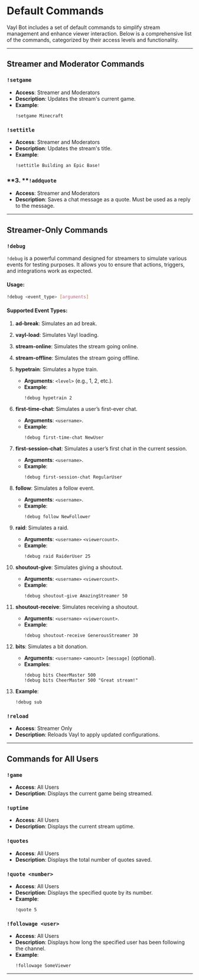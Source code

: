# **Default Commands**

Vayl Bot includes a set of default commands to simplify stream management and enhance viewer interaction. Below is a comprehensive list of the commands, categorized by their access levels and functionality.

---

## **Streamer and Moderator Commands**

### `!setgame`

- **Access**: Streamer and Moderators
- **Description**: Updates the stream's current game.
- **Example**:
  ```
  !setgame Minecraft
  ```

### `!settitle`

- **Access**: Streamer and Moderators
- **Description**: Updates the stream's title.
- **Example**:
  ```
  !settitle Building an Epic Base!
  ```

### \*\*3. \*\***`!addquote`**

- **Access**: Streamer and Moderators
- **Description**: Saves a chat message as a quote. Must be used as a reply to the message.

---

## **Streamer-Only Commands**

### `!debug`

`!debug` is a powerful command designed for streamers to simulate various events for testing purposes. It allows you to ensure that actions, triggers, and integrations work as expected.

#### **Usage**:

```bash
!debug <event_type> [arguments]
```

#### **Supported Event Types**:

1. **ad-break**: Simulates an ad break.


2. **vayl-load**: Simulates Vayl loading.


3. **stream-online**: Simulates the stream going online.


4. **stream-offline**: Simulates the stream going offline.


5. **hypetrain**: Simulates a hype train.

   - **Arguments**: `<level>` (e.g., 1, 2, etc.).
   - **Example**:
     ```
     !debug hypetrain 2
     ```

6. **first-time-chat**: Simulates a user’s first-ever chat.

   - **Arguments**: `<username>`.
   - **Example**:
     ```
     !debug first-time-chat NewUser
     ```

7. **first-session-chat**: Simulates a user’s first chat in the current session.

   - **Arguments**: `<username>`.
   - **Example**:
     ```
     !debug first-session-chat RegularUser
     ```

8. **follow**: Simulates a follow event.

   - **Arguments**: `<username>`.
   - **Example**:
     ```
     !debug follow NewFollower
     ```

9. **raid**: Simulates a raid.

   - **Arguments**: `<username>` `<viewercount>`.
   - **Example**:
     ```
     !debug raid RaiderUser 25
     ```

10. **shoutout-give**: Simulates giving a shoutout.

    - **Arguments**: `<username>` `<viewercount>`.
    - **Example**:
      ```
      !debug shoutout-give AmazingStreamer 50
      ```

11. **shoutout-receive**: Simulates receiving a shoutout.

    - **Arguments**: `<username>` `<viewercount>`.
    - **Example**:
      ```
      !debug shoutout-receive GenerousStreamer 30
      ```

12. **bits**: Simulates a bit donation.

    - **Arguments**: `<username>` `<amount>` `[message]` (optional).
    - **Examples**:
      ```
      !debug bits CheerMaster 500
      !debug bits CheerMaster 500 "Great stream!"
      ```

13. **Example**:

    ```
    !debug sub
    ```

### `!reload`

- **Access**: Streamer Only
- **Description**: Reloads Vayl to apply updated configurations.

---

## **Commands for All Users**

### `!game`

- **Access**: All Users
- **Description**: Displays the current game being streamed.

### `!uptime`

- **Access**: All Users
- **Description**: Displays the current stream uptime.

### `!quotes`

- **Access**: All Users
- **Description**: Displays the total number of quotes saved.

### `!quote <number>`

- **Access**: All Users
- **Description**: Displays the specified quote by its number.
- **Example**:
  ```
  !quote 5
  ```

### `!followage <user>`

- **Access**: All Users
- **Description**: Displays how long the specified user has been following the channel.
- **Example**:
  ```
  !followage SomeViewer
  ```

---
